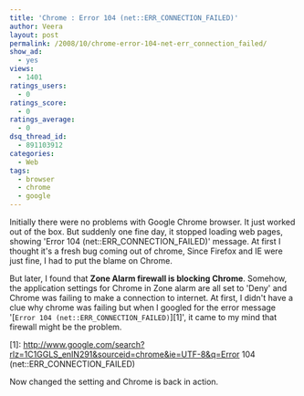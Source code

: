 ```yaml
---
title: 'Chrome : Error 104 (net::ERR_CONNECTION_FAILED)'
author: Veera
layout: post
permalink: /2008/10/chrome-error-104-net-err_connection_failed/
show_ad:
  - yes
views:
  - 1401
ratings_users:
  - 0
ratings_score:
  - 0
ratings_average:
  - 0
dsq_thread_id:
  - 891103912
categories:
  - Web
tags:
  - browser
  - chrome
  - google
---
```


Initially there were no problems with Google Chrome browser. It just worked out of the box. But suddenly one fine day, it stopped loading web pages, showing 'Error 104 (net::ERR\_CONNECTION\_FAILED)' message. At first I thought it's a fresh bug coming out of chrome, Since Firefox and IE were just fine, I had to put the blame on Chrome.

But later, I found that **Zone Alarm firewall is blocking Chrome**. Somehow, the application settings for Chrome in Zone alarm are all set to 'Deny' and Chrome was failing to make a connection to internet. At first, I didn't have a clue why chrome was failing but when I googled for the error message '[`Error 104 (net::ERR_CONNECTION_FAILED)`][1]', it came to my mind that firewall might be the problem.

 [1]: http://www.google.com/search?rlz=1C1GGLS_enIN291&sourceid=chrome&ie=UTF-8&q=Error 104 (net::ERR_CONNECTION_FAILED)

Now changed the setting and Chrome is back in action.